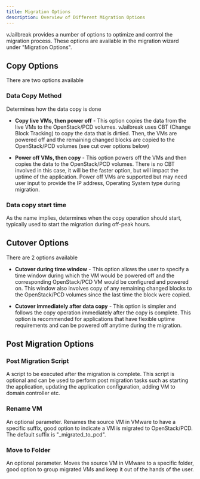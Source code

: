 ```yaml
---
title: Migration Options
description: Overview of Different Migration Options
---
```


vJailbreak provides a number of options to optimize and control the migration process. These options are available in the migration wizard under "Migration Options".

## Copy Options
There are two options available

### Data Copy Method
Determines how the data copy is done

* **Copy live VMs, then power off** - This option copies the data from the live VMs to the OpenStack/PCD volumes. vJailbreak uses CBT (Change Block Tracking) to copy the data that is dirtied. Then, the VMs are powered off and the remaining changed blocks are copied to the OpenStack/PCD volumes (see cut over options below)

* **Power off VMs, then copy** - This option powers off the VMs and then copies the data to the OpenStack/PCD volumes. There is no CBT involved in this case, it will be the faster option, but will impact the uptime of the application. Power off VMs are supported but may need user input to provide the IP address, Operating System type during migration.

### Data copy start time
As the name implies, determines when the copy operation should start, typically used to start the migration during off-peak hours.

## Cutover Options
There are 2 options available

* **Cutover during time window** - This option allows the user to specify a time window during which the VM would be powered off and the corresponding OpenStack/PCD VM would be configured and powered on. This window also involves copy of any remaining changed blocks to the OpenStack/PCD volumes since the last time the block were copied.

* **Cutover immediately after data copy** - This option is simpler and follows the copy operation immediately after the copy is complete. This option is recommended for applications that have flexible uptime requirements and can be powered off anytime during the migration.


## Post Migration Options

### Post Migration Script
A script to be executed after the migration is complete. This script is optional and can be used to perform post migration tasks such as starting the application, updating the application configuration, adding VM to domain controller etc.

### Rename VM
An optional parameter. Renames the source VM in VMware to have a specific suffix, good option to indicate a VM is migrated to OpenStack/PCD. The default suffix is "_migrated_to_pcd".

### Move to Folder
An optional parameter. Moves the source VM in VMware to a specific folder, good option to group migrated VMs and keep it out of the hands of the user.

